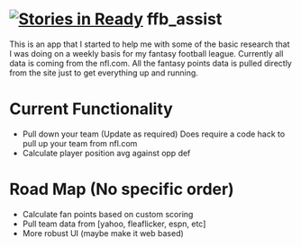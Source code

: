 [![Stories in Ready](https://badge.waffle.io/pjwarner/ffb_assist.png?label=ready&title=Ready)](https://waffle.io/pjwarner/ffb_assist)
ffb_assist
==========

This is an app that I started to help me with some of the basic research that I was doing on a weekly basis
for my fantasy football league.  Currently all data is coming from the nfl.com.  All the fantasy points data is
pulled directly from the site just to get everything up and running.

Current Functionality
==

* Pull down your team (Update as required) Does require a code hack to pull up your team from nfl.com
* Calculate player position avg against opp def

Road Map (No specific order)
==
* Calculate fan points based on custom scoring
* Pull team data from [yahoo, fleaflicker, espn, etc]
* More robust UI (maybe make it web based)

